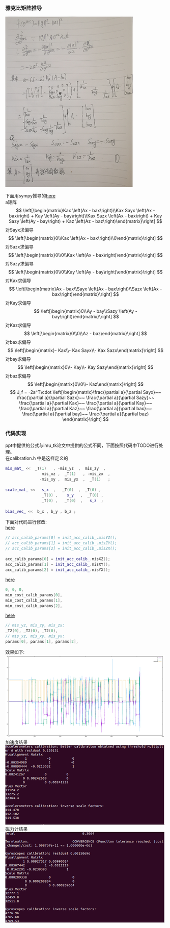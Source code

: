 ### 雅克比矩阵推导
<img src="images/01.jpeg" alt="01.jpeg" width="400"/>

下面用sympy推导的[here](imu_tk/scripts/acc_jacobian.py)   
a矩阵
$$
\left[\begin{matrix}Kax \left(Ax - bax\right)\\Kax Sayx \left(Ax - bax\right) + Kay \left(Ay - bay\right)\\Kax Sazx \left(Ax - bax\right) + Kay Sazy \left(Ay - bay\right) + Kaz \left(Az - baz\right)\end{matrix}\right]
$$
对Sayx求偏导
$$
\left[\begin{matrix}0\\Kax \left(Ax - bax\right)\\0\end{matrix}\right]
$$
对Sazx求偏导
$$
\left[\begin{matrix}0\\0\\Kax \left(Ax - bax\right)\end{matrix}\right]
$$
对Sazy求偏导
$$
\left[\begin{matrix}0\\0\\Kay \left(Ay - bay\right)\end{matrix}\right]
$$
对Kax求偏导
$$
\left[\begin{matrix}Ax - bax\\Sayx \left(Ax - bax\right)\\Sazx \left(Ax - bax\right)\end{matrix}\right]
$$
对Kay求偏导
$$
\left[\begin{matrix}0\\Ay - bay\\Sazy \left(Ay - bay\right)\end{matrix}\right]
$$
对Kaz求偏导
$$
\left[\begin{matrix}0\\0\\Az - baz\end{matrix}\right]
$$
对bax求偏导
$$
\left[\begin{matrix}- Kax\\- Kax Sayx\\- Kax Sazx\end{matrix}\right]
$$
对bay求偏导
$$
\left[\begin{matrix}0\\- Kay\\- Kay Sazy\end{matrix}\right]
$$
对baz求偏导
$$
\left[\begin{matrix}0\\0\\- Kaz\end{matrix}\right]
$$
$$
J_f = -2a^T\cdot
\left[\begin{matrix}\frac{\partial a}{\partial Sayx}~~
\frac{\partial a}{\partial Sazx}~~
\frac{\partial a}{\partial Sazy}~~
\frac{\partial a}{\partial Kax}~~ 
\frac{\partial a}{\partial Kay}~~ 
\frac{\partial a}{\partial Kaz}~~ 
\frac{\partial a}{\partial bax}~~ 
\frac{\partial a}{\partial bay}~~ 
\frac{\partial a}{\partial baz}
\end{matrix}\right]
$$
### 代码实现
ppt中提供的公式与imu_tk论文中提供的公式不同，下面按照代码中TODO进行处理。  
在calibration.h 中是这样定义的
```C++
mis_mat_ <<  _T(1)   , -mis_yz  ,  mis_zy  ,
                mis_xz ,  _T(1)   , -mis_zx  ,  
               -mis_xy ,  mis_yx  ,  _T(1)   ;
              
scale_mat_ <<   s_x  ,   _T(0)  ,  _T(0) ,
                _T(0) ,    s_y   ,  _T(0) ,  
                _T(0) ,   _T(0)  ,   s_z  ;
                
bias_vec_ <<  b_x , b_y , b_z ; 
```
下面对代码进行修改:   
[here](imu_tk/src/calibration.cpp#L212)
```C++
// acc_calib_params[0] = init_acc_calib_.misYZ();
// acc_calib_params[1] = init_acc_calib_.misZY();
// acc_calib_params[2] = init_acc_calib_.misZX();

acc_calib_params[0] = init_acc_calib_.misXZ();
acc_calib_params[1] = init_acc_calib_.misXY();
acc_calib_params[2] = init_acc_calib_.misYX();
```
[here](imu_tk/src/calibration.cpp#L280)
```C++
0, 0, 0,
min_cost_calib_params[0],
min_cost_calib_params[1],
min_cost_calib_params[2],
```
[here](imu_tk/src/calibration.cpp#L85)
```C++
// mis_yz, mis_zy, mis_zx:
_T2(0), _T2(0), _T2(0),
// mis_xz, mis_xy, mis_yx:
params[0], params[1], params[2],
```
效果如下:    
<img src="images/02.png" alt="02.png" width="500"/><br>
加速度结果   
<img src="images/03.png" alt="03.png" width="500"/><br>
磁力计结果   
<img src="images/04.png" alt="04.png" width="500"/><br>
